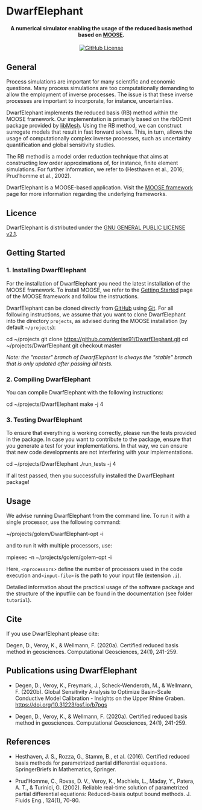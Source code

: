 # DwarfElephant

<h4 align="center">A numerical simulator enabling the usage of the reduced basis method based on <a href="http://mooseframework.org/" target="blank">MOOSE</a>.</h4>

<p align="center">
<a href="LICENSE">
<img src="https://img.shields.io/badge/license-GPLv2.1-blue.svg"
alt="GitHub License">
</a>
</p>

## General
Process simulations are important for many scientific and economic questions. Many process simulations are too computationally demanding to allow the employment of inverse processes. The issue is that these inverse processes are important to incorporate, for instance, uncertainties.

DwarfElephant implements the reduced basis (RB) method within the MOOSE framework. Our implementation is primarily based on the rbOOmit package provided by [libMesh](https://libmesh.github.io). Using the RB method, we can construct surrogate models that result in fast forward solves. This, in turn, allows the usage of computationally complex inverse processes, such as uncertainty quantification and global sensitivity studies. 

The RB method is a model order reduction technique that aims at constructing low order approximations of, for instance, finite element simulations. For further information, we refer to (Hesthaven et al., 2016; Prud’homme et al., 2002).

DwarfElephant is a MOOSE-based application. Visit the [MOOSE framework](http://mooseframework.org) page for more information regarding the underlying frameworks.

## Licence
DwarfElephant is distributed under the [GNU GENERAL PUBLIC LICENSE v2.1](https://github.com/denise91/DwarfElephant/blob/master/LICENSE).


## Getting Started

### 1. Installing DwarfElephant
For the installation of DwarfElephant you need the latest installation of the MOOSE framework. 
To install  MOOSE, we refer to the [Getting Started](http://mooseframework.org/getting-started/) page of the MOOSE framework and follow the instructions. 

DwarfElephant can be cloned directly from [GitHub](https://github.com/denise91/DwarfElephant) using [Git](https://git-scm.com/). For all following instructions, we assume that you want to clone DwarfElephant into the directory  `projects`, as advised during the MOOSE installation (by default `~/projects`):  

cd ~/projects
git clone https://github.com/denise91/DwarfElephant.git
cd ~/projects/DwarfElephant
git checkout master

*Note: the "master" branch of DwarfElephant  is always the "stable" branch that is only updated after passing all tests.*

### 2. Compiling DwarfElephant
You can compile DwarfElephant with the following instructions:

cd ~/projects/DwarfElephant
make -j 4

### 3. Testing DwarfElephant
To ensure that everything is working correctly, please run the tests provided in the package. In case you want to contribute to the package, ensure that you generate a test for your implementations. In that way, we can ensure that new code developments are not interfering with your implementations.

cd ~/projects/DwarfElephant
./run_tests -j 4

If all test passed, then you successfully installed the DwarfElephant package!

## Usage
We advise running DwarfElephant from the command line. 
To run it with a single processor, use the following command:

~/projects/golem/DwarfElephant-opt -i <input-file>

and to run it with multiple processors, use:

mpiexec -n <nprocessors> ~/projects/golem/golem-opt -i <input-file>

Here, `<nprocessors>` define the number of processors used in the code execution and`<input-file>` is the path to your input file (extension `.i`).  

Detailed information about the practical usage of the software package and the structure of the inputfile can be found in the documentation (see folder  `tutorial`).

## Cite

If you use DwarfElephant please cite:

Degen, D., Veroy, K., & Wellmann, F. (2020a). Certified reduced basis method in geosciences. Computational Geosciences, 24(1), 241-259.


## Publications using DwarfElephant

* Degen, D., Veroy, K., Freymark, J., Scheck-Wenderoth, M., & Wellmann, F. (2020b). Global Sensitivity Analysis to Optimize Basin-Scale Conductive Model Calibration - Insights on the Upper Rhine Graben. https://doi.org/10.31223/osf.io/b7pgs

* Degen, D., Veroy, K., & Wellmann, F. (2020a). Certified reduced basis method in geosciences. Computational Geosciences, 24(1), 241-259.


## References

* Hesthaven, J. S., Rozza, G., Stamm, B., et al. (2016). Certified reduced basis methods for parametrized partial differential equations. SpringerBriefs in Mathematics, Springer.

* Prud’Homme, C., Rovas, D. V., Veroy, K., Machiels, L., Maday, Y., Patera, A. T., & Turinici, G. (2002). Reliable real-time solution of parametrized partial differential equations: Reduced-basis output bound methods. J. Fluids Eng., 124(1), 70-80.

